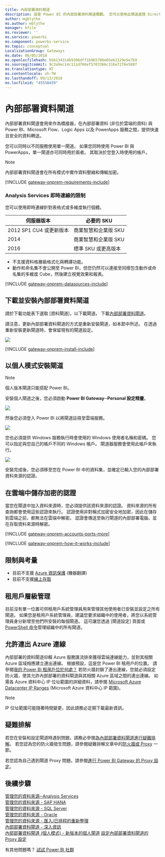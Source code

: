 ```yaml
---
title: 內部部署資料閘道
description: 這是 Power BI 的內部部署資料閘道概觀。 您可以使用此閘道處理 DirectQuery 資料來源。 您也可以使用此閘道以內部部署資料重新整理雲端資料集。
author: mgblythe
ms.author: mblythe
manager: kfile
ms.reviewer: ''
ms.service: powerbi
ms.component: powerbi-service
ms.topic: conceptual
LocalizationGroup: Gateways
ms.date: 06/05/2018
ms.openlocfilehash: b56134314b9396dff1b965786e65e62129e5e7b9
ms.sourcegitcommit: 9c3a9ec14c111d766ef5703366c316e72f6e588f
ms.translationtype: HT
ms.contentlocale: zh-TW
ms.lasthandoff: 09/13/2018
ms.locfileid: "45558439"
---
```

# <a name="on-premises-data-gateway"></a>內部部署資料閘道

內部部署資料閘道會用來作為橋接器，在內部部署資料 (非位於雲端的資料) 與 Power BI、Microsoft Flow、Logic Apps 以及 PowerApps 服務之間，提供快速且安全的資料轉送。

您可以同時以不同服務使用單一閘道。 如果您同時使用 Power BI 與 PowerApps，單一閘道亦可同時用於兩者。 其取決於您登入時使用的帳戶。

> [!NOTE]
> 內部部署資料閘道會在所有模式中實作資料壓縮和傳輸加密。

<!-- Shared Requirements Include -->
[!INCLUDE [gateway-onprem-requirements-include](./includes/gateway-onprem-requirements-include.md)]

### <a name="limitations-of-analysis-services-live-connections"></a>Analysis Services 即時連線的限制

您可以使用即時連線針對表格式或多維度執行個體。

| **伺服器版本** | **必要的 SKU** |
| --- | --- |
| 2012 SP1 CU4 或更新版本 |商業智慧和企業版 SKU |
| 2014 |商業智慧和企業版 SKU |
| 2016 |標準 SKU 或更高版本 |

* 不支援資料格層級格式化與轉譯功能。
* 動作和命名集不會公開至 Power BI，但您仍然可以連接至同樣包含動作或命名集的多維度 Cube，然後建立視覺效果和報表。

<!-- Shared Install steps Include -->
[!INCLUDE [gateway-onprem-datasources-include](./includes/gateway-onprem-datasources-include.md)]

## <a name="download-and-install-the-on-premises-data-gateway"></a>下載並安裝內部部署資料閘道

請於下載功能表下選取 [資料閘道]，以下載閘道。 下載[內部部署資料閘道](http://go.microsoft.com/fwlink/?LinkID=820925)。 

請注意，更新內部部署資料閘道的方式是重新安裝閘道，如本節中所述。 在透過重新安裝更新閘道時，會保留現有的閘道設定。

![](media/service-gateway-onprem/powerbi-download-data-gateway.png)

<!-- Shared Install steps Include -->
[!INCLUDE [gateway-onprem-install-include](./includes/gateway-onprem-install-include.md)]

## <a name="install-the-gateway-in-personal-mode"></a>以個人模式安裝閘道

> [!NOTE]
> 個人版本閘道只能搭配 Power BI。

安裝個人閘道之後，您必須啟動 **Power BI Gateway─Personal 設定精靈**。

![](media/service-gateway-onprem/personal-gateway-launch-configuration.png)

然後您必須登入 Power BI 以將閘道註冊至雲端服務。

![](media/service-gateway-onprem/personal-gateway-signin.png)

您也必須提供 Windows 服務執行時會使用的 Windows 使用者名稱和密碼。 您可以指定與您自己的帳戶不同的 Windows 帳戶。 閘道器服務會使用此帳戶來執行。

![](media/service-gateway-onprem/personal-gateway-windows-service.png)

安裝完成後，您必須移至您在 Power BI 中的資料集，並確定已輸入您的內部部署資料來源的認證。

<a name="credentials"></a>

## <a name="storing-encrypted-credentials-in-the-cloud"></a>在雲端中儲存加密的認證

當您在閘道中加入資料來源時，您必須提供該資料來源的認證。 資料來源的所有查詢都會使用這些認證來執行。 認證使用非對稱式加密安全地加密，因此在儲存到雲端之前，都無法在雲端中解密。 認證會傳送至執行閘道的內部部署電腦，並在存取資料來源時解密。

<!-- Account and Port information -->
[!INCLUDE [gateway-onprem-accounts-ports-more](./includes/gateway-onprem-accounts-ports-more.md)]

<!-- How the gateway works -->
[!INCLUDE [gateway-onprem-how-it-works-include](./includes/gateway-onprem-how-it-works-include.md)]

## <a name="limitations-and-considerations"></a>限制與考量

* 目前不支援 [Azure 資訊保護](https://docs.microsoft.com/microsoft-365/enterprise/protect-files-with-aip
) \(機器翻譯\)
* 目前不支援[線上存取](https://products.office.com/en-us/access)

## <a name="tenant-level-administration"></a>租用戶層級管理

目前沒有單一位置可供租用戶系統管理員用來管理其他使用者已安裝並設定之所有閘道。  如果您是租用戶系統管理員，建議您要求組織中的使用者，將您以系統管理員身分新增至他們所安裝的每個閘道。 這可讓您透過 [閘道設定] 頁面或 [PowerShell 命令](https://docs.microsoft.com/power-bi/service-gateway-high-availability-clusters#powershell-support-for-gateway-clusters)管理組織中的所有閘道。 

## <a name="enabling-outbound-azure-connections"></a>允許連出 Azure 連線

內部部署的資料閘道仰賴 Azure 服務匯流排來獲得雲端連線能力，並對其相關 Azure 區域相應建立連出連線。 根據預設，這是您 Power BI 租用戶的位置。 請參閱[我的 Power BI 租用戶位於何處？](https://powerbi.microsoft.com/en-us/documentation/powerbi-admin-where-is-my-tenant-located/)
若防火牆封鎖了連出連線，您就必須設定防火牆，使其允許內部部署的資料閘道與其相關 Azure 區域之間的連出連線。 如需各 Azure 資料中心 IP 位址範圍的詳細資料，請參閱 [Microsoft Azure Datacenter IP Ranges](https://www.microsoft.com/en-us/download/details.aspx?id=41653) (Microsoft Azure 資料中心 IP 範圍)。
> [!NOTE]
> IP 位址範圍可能隨著時間變更，因此請務必定期下載最新資訊。 

## <a name="troubleshooting"></a>疑難排解

若您在安裝和設定閘道時遇到問題，請務必參閱[為內部部署資料閘道進行疑難排解](service-gateway-onprem-tshoot.md)。 若您認為您的防火牆發生問題，請參閱疑難排解文章中的[防火牆或 Proxy](service-gateway-onprem-tshoot.md#firewall-or-proxy) 一節。

若您認為自己遇到閘道 Proxy 問題，請參閱[進行 Power BI Gateway 的 Proxy 設定](service-gateway-proxy.md)。

## <a name="next-steps"></a>後續步驟

[管理您的資料來源─Analysis Services](service-gateway-enterprise-manage-ssas.md)  
[管理您的資料來源 - SAP HANA](service-gateway-enterprise-manage-sap.md)  
[管理您的資料來源 - SQL Server](service-gateway-enterprise-manage-sql.md)  
[管理您的資料來源 - Oracle](service-gateway-onprem-manage-oracle.md)  
[管理您的資料來源 - 匯入/已排程的重新整理](service-gateway-enterprise-manage-scheduled-refresh.md)  
[內部部署資料閘道 - 深入資訊](service-gateway-onprem-indepth.md)  
[內部部署資料閘道 (個人模式) - 新版本的個人閘道](service-gateway-personal-mode.md)
[設定內部部署資料閘道的 Proxy 設定](service-gateway-proxy.md)  

有其他問題嗎？ [試試 Power BI 社群](http://community.powerbi.com/)